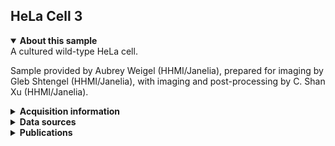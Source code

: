 ## HeLa Cell 3

<details open>
<summary><b>About this sample</b></summary>
A cultured wild-type HeLa cell.

Sample provided by Aubrey Weigel (HHMI/Janelia), prepared for imaging by Gleb Shtengel (HHMI/Janelia), with imaging and post-processing by C. Shan Xu (HHMI/Janelia).
</details>


<details>
<summary><b>Acquisition information</b></summary>
<ul>
<li>Sample: Wild-type HeLa cell</li>
<li>Protocol: High pressure freezing, freeze-substitution resin embedding with 2% OsO<sub>4</sub> 0.1% UA 3% H<sub>2</sub>O in Acetone</li>
<li>EHT (kV): 1.0</li>
<li>Bias (V): 0</li>
<li>Imaging current (nA): 0.24</li>
<li>Scanning speed (MHz): 0.2</li>
<li>Imaging duration (days): 31</li> 
<li>Data size (GB): 145</li>
<li>Final voxel size (nm): 4 x 4 x 4 (X,Y,Z)</li>
<li>Data dimensions (µm): 50 x 4 x 48 (X,Y,Z)</li>
<li>Hess lab internal ID: <code>Aubrey_17-7_17_Cell3 (Cryo)</code></li>
<li>Date: 8/9/2017</li>
</ul>
</details>
<details>
<summary><b>Data sources</b></summary>
<ul>
<li><code>fibsem</code>: SIFT-aligned FIB-SEM data </li>  
</ul>
</details>
<details>
<summary><b>Publications</b></summary>

<ul>
<li> n/a </li>
</ul>
</details>

